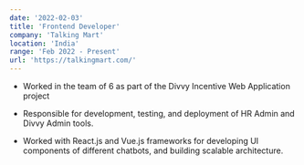 ```yaml
---
date: '2022-02-03'
title: 'Frontend Developer'
company: 'Talking Mart'
location: 'India'
range: 'Feb 2022 - Present'
url: 'https://talkingmart.com/'
---
```


- Worked in the team of 6 as part of the Divvy Incentive Web Application project

- Responsible for development, testing, and deployment of HR Admin and Divvy Admin tools.

- Worked with React.js and Vue.js frameworks for developing UI components of different chatbots, and building scalable architecture.
